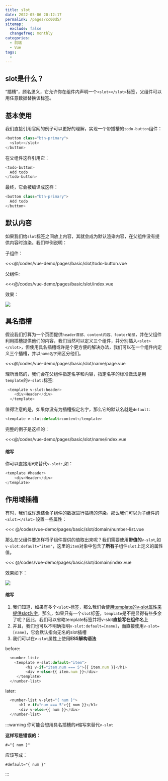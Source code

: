 ```yaml
---
title: slot
date: 2022-05-06 20:12:17
permalink: /pages/cc00d5/
sitemap:
  exclude: false
  changefreq: monthly
categories:
  - 前端
  - Vue
tags:
  - 
---
```


## slot是什么？

“插槽”，顾名思义，它允许你在组件内声明一个`<slot></slot>`标签，父组件可以用任意数据替换该标签。

## 基本使用

我们直接引用官网的例子可以更好的理解，实现一个带插槽的`todo-button`组件：

```js
<button class="btn-primary">
  <slot></slot>
</button>

```

在父组件这样引用它：
```js
<todo-button>
  Add todo
</todo-button>
```

最终，它会被编译成这样：
```js
<button class="btn-primary">
  Add todo
</button>
```

## 默认内容

如果我们给`slot`标签之间放上内容，其就会成为默认渲染内容，在父组件没有提供内容时渲染。我们举例说明：

子组件：

<<<@/codes/vue-demo/pages/basic/slot/todo-button.vue

父组件:

<<<@/codes/vue-demo/pages/basic/slot/index.vue

效果：

![](https://linyc.oss-cn-beijing.aliyuncs.com/20220509225306.png)

## 具名插槽

假设我们打算为一个页面提供`header首部、content内容、footer尾部`，并在父组件利用插槽提供他们的内容，我们当然可以定义三个组件，并分别插入`<slot></slot>`，但使用具名插槽或许是个更方便的解决办法，我们可以在一个组件内定义三个插槽，并以`name名字`来区分他们。

<<<@/codes/vue-demo/pages/basic/slot/name/page.vue

理所当然的，我们会在父组件指定名字和内容，指定名字的标准做法是用`template`的`v-slot:`标签:
```js
 <template v-slot:header>
    <div>Header</div>
  </template>
```

值得注意的是，如果你没有为插槽指定名字，那么它的默认名就是`default`:
```js
<template v-slot:default>content</template>
```

完整的例子是这样的：

<<<@/codes/vue-demo/pages/basic/slot/name/index.vue

#### 缩写

你可以直接用`#`来替代`v-slot:`,如：

```js
<template #header>
    <div>Header</div>
</template>
```

## 作用域插槽

有时，我们或许想结合子组件的数据进行插槽的渲染。那么我们可以为子组件的`<slot></slot>` 设置一些属性：

<<< @/codes/vue-demo/pages/basic/slot/domain/number-list.vue

那么在父组件要怎样将子组件提供的值取出来呢？我们需要使用**带值的**`v-slot`,如`v-slot:default="item"`，这里的`item`对象中包含了**所有**子组件`slot`上定义的属性值。

<<< @/codes/vue-demo/pages/basic/slot/domain/index.vue

效果如下：

![](https://linyc.oss-cn-beijing.aliyuncs.com/20220509235051.png)

#### 缩写

1.  我们知道，如果有多个`<slot>`标签，那么我们会[使用template的v-slot属性来提供slot名字](##具名插槽)，那么，如果只有一个`slot`标签，`template`是不是显得有些多余了呢？因此，我们可以省略template标签并将v-slot**直接写在组件名上**
2.  并且，我们也可以不明确指明`v-slot:default=[name]`，而直接使用`v-slot=[name]`，它会默认指向无名的slot插槽
3.  我们可以在`v-slot`属性上使用**ES5解构语法**

before:

```js
  <number-list>
    <template v-slot:default="item">
         <h1 v-if="item.num === 5">{{ item.num }}</h1>
         <div v-else>{{ item.num }}</div>
     </template>
  </number-list>
```

later:

```js
  <number-list v-slot="{ num }">
      <h1 v-if="num === 5">{{ num }}</h1>
      <div v-else>{{ num }}</div>
  </number-list>
```

:::warning
你可能会想用具名插槽的`#`缩写来替代`v-slot`

**这样写是错误的：**

`#="{ num }"`  

应该写成：

`#default="{ num }"`

:::



